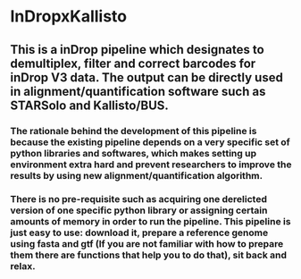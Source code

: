 # InDropxKallisto
 
## This is a inDrop pipeline which designates to demultiplex, filter and correct barcodes for inDrop V3 data. The output can be directly used in alignment/quantification software such as STARSolo and Kallisto/BUS.

### The rationale behind the development of this pipeline is because the existing pipeline depends on a very specific set of python libraries and softwares, which makes setting up environment extra hard and prevent researchers to improve the results by using new alignment/quantification algorithm.

### There is no pre-requisite such as acquiring one derelicted version of one specific python library or assigning certain amounts of memory in order to run the pipeline. This pipeline is just easy to use: download it, prepare a reference genome using fasta and gtf (If you are not familiar with how to prepare them there are functions that help you to do that), sit back and relax. 
